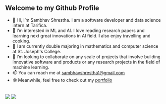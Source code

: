 ## Welcome to my Github Profile

- 👋 Hi, I’m Sambhav Shrestha. I am a software developer and data science intern at Tarifica.
- 👀 I’m interested in ML and AI. I love reading research papers and learning next great innovations in AI field. I also enjoy travelling and cooking. 
- 🌱 I am currently double majoring in mathematics and computer science at St. Joseph's College. 
- 💞️ I’m looking to collaborate on any scale of projects that involve building innovative software and products or any research projects in the field of machine learning.
- 📫 You can reach me at sambhavshrestha1@gmail.com 
- 🕸 Meanwhile, feel free to check out my [portfolio](https://sambhav101.github.io)

<br>

<a href="https://github.com/sambhav101/github-readme-stats">
  <img align="left" src="https://github-readme-stats.vercel.app/api?username=Sambhav101&show_icons=true&theme=radical&hide=issues&custom_title=My%20Github%20Stats" />
</a>
<a href="https://github.com/anuraghazra/convoychat">
  <img align="left" src="https://github-readme-stats.vercel.app/api/top-langs/?username=Sambhav101&layout=compact&theme=dark&hide=jupyter%20notebook,html,css&langs_count=8" />
</a>


<!---
Sambhav101/Sambhav101 is a ✨ special ✨ repository because its `README.md` (this file) appears on your GitHub profile.
You can click the Preview link to take a look at your changes.
--->
